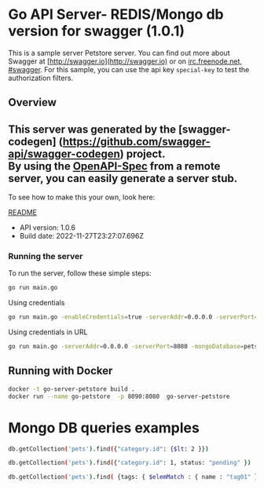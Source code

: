 # Go API Server- REDIS/Mongo db version for swagger (1.0.1)


This is a sample server Petstore server.  You can find out more about Swagger at [http://swagger.io](http://swagger.io) or on [irc.freenode.net, #swagger](http://swagger.io/irc/).  For this sample, you can use the api key `special-key` to test the authorization filters.

## Overview
This server was generated by the [swagger-codegen]
(https://github.com/swagger-api/swagger-codegen) project.  
By using the [OpenAPI-Spec](https://github.com/OAI/OpenAPI-Specification) from a remote server, you can easily generate a server stub.  
-

To see how to make this your own, look here:

[README](https://github.com/swagger-api/swagger-codegen/blob/master/README.md)

- API version: 1.0.6
- Build date: 2022-11-27T23:27:07.696Z


### Running the server
To run the server, follow these simple steps:

```sh
go run main.go
```

Using credentials

```sh
go run main.go -enableCredentials=true -serverAddr=0.0.0.0 -serverPort=8080 -MONGODB_USERNAME=root MONGODB_PASSWORD=example -mongoDatabase=petstore -mongoURI=mongodb://mongo:27017
```

Using credentials in URL

```sh
go run main.go -serverAddr=0.0.0.0 -serverPort=8080 -mongoDatabase=petstore -mongoURI=mongodb://root:example@localhost:27017
```


## Running with Docker

``` sh
docker -t go-server-petstore build .
docker run --name go-petstore  -p 8090:8080  go-server-petstore
```

# Mongo DB queries examples

``` sh
db.getCollection('pets').find({"category.id": {$lt: 2 }})

db.getCollection('pets').find({"category.id": 1, status: "pending" })

db.getCollection('pets').find( {tags: { $elemMatch : { name : "tag01" }}})

```

